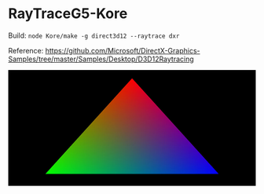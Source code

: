 # RayTraceG5-Kore

Build:
`node Kore/make -g direct3d12 --raytrace dxr`

Reference:
https://github.com/Microsoft/DirectX-Graphics-Samples/tree/master/Samples/Desktop/D3D12Raytracing

![](img.jpg)
